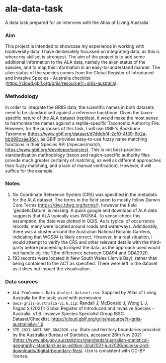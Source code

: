 # ala-data-task
A data task prepared for an interview with the Atlas of Living Australia

### Aim
This project is intended to showcase my experience in working with biodiversity data. I have deliberately focussed on integrating data, as this is where my skillset is strongest. The aim of the project is to add some additional information to the ALA data, namely the alien status of the species, and to map this information in an easy-to-understand manner. The alien status of the species comes from the Global Register of Introduced and Invasive Species - Australia checklist (https://cloud.gbif.org/griis/resource?r=griis-australia). 

### Methodology
In order to integrate the GRIIS data, the scientific names in both datasets need to be standardised against a reference backbone. Given the taxon-specific nature of the ALA dataset (reptiles), it would make the most sense to harmonise the names against a reptile-specific Taxonomic Authority File. However, for the purposes of this task, I will use GBIF's Backbone Taxomony (https://www.gbif.org/dataset/d7dddbf4-2cf0-4f39-9b2a-bb099caae36c), as GBIF provides easy-to-use fuzzy name matching functions in their Species API (/species/match, https://www.gbif.org/developer/species). This is not best-practice standardisation methodology (taxon and region-specific authority files provide much greater certainty of matching, as well as different approaches than fuzzy matching, and a lack of manual verification). However, it will suffice for the example. 

### Notes
1. No Coordinate Reference System (CRS) was specified in the metadata for the ALA dataset. The terms in the field seem to mostly follow Darwin Core Terms (https://dwc.tdwg.org/terms/), however the field 'geodeticDatum' is missing. A quick google and download of ALA data suggests that ALA typically uses WGS84. To sense-check this assumption, the data was plotted in QGIS. As is typical of occurrence records, many were located around roads and waterways. Additionally, there was a cluster around the Australian National Botanic Gardens, indicating that WGS84 is likely correct. However, in a real situation, I would attempt to verify the CRS and other relevant details with the third-party before proceeding to ingest the data, as the approach used would not handle eg. the 1.8m difference between GDA94 and GDA2020.
2. 193 records were located in New South Wales (Jervis Bay), rather than being contained to the ACT as specified. There were left in the dataset as it does not impact the visualisation.


### Data sources
* `ALA_EcoCommons_Data_Analyst_dataset.csv`: Supplied by Atlas of Living Australia for the task; used with permission
* `dwca-griis-australia-v1.6.zip`: Randall J, McDonald J, Wong L J, Pagad S (2021): Global Register of Introduced and Invasive Species - Australia. v1.6. Invasive Species Specialist Group ISSG. Dataset/Checklist. https://cloud.gbif.org/griis/resource?r=griis-australia&v=1.6
* `STE_2021_AUST_SHP_GDA2020.zip`: State and territory boundaries provided by the Australian Bureau of Statistics, accessed 26th Nov 2021 (https://www.abs.gov.au/statistics/standards/australian-statistical-geography-standard-asgs-edition-3/jul2021-jun2026/access-and-downloads/digital-boundary-files). Use is consistent with CC-BY license.  
